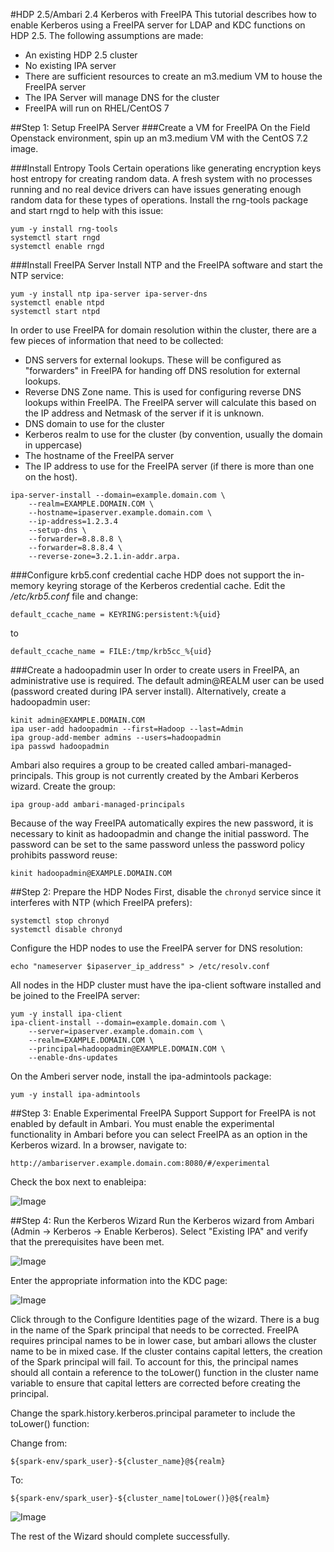 #HDP 2.5/Ambari 2.4 Kerberos with FreeIPA
This tutorial describes how to enable Kerberos using a FreeIPA server for LDAP and KDC functions on HDP 2.5. The following assumptions are made:<br>
- An existing HDP 2.5 cluster
- No existing IPA server
- There are sufficient resources to create an m3.medium VM to house the FreeIPA server
- The IPA Server will manage DNS for the cluster
- FreeIPA will run on RHEL/CentOS 7

##Step 1: Setup FreeIPA Server
###Create a VM for FreeIPA
On the Field Openstack environment, spin up an m3.medium VM with the CentOS 7.2 image. 

###Install Entropy Tools
Certain operations like generating encryption keys host entropy for creating random data. A fresh system with no processes running and no real device drivers can have issues generating enough random data for these types of operations. Install the rng-tools package and start rngd to help with this issue:
```
yum -y install rng-tools
systemctl start rngd
systemctl enable rngd
```

###Install FreeIPA Server
Install NTP and the FreeIPA software and start the NTP service:
```
yum -y install ntp ipa-server ipa-server-dns
systemctl enable ntpd
systemctl start ntpd
```

In order to use FreeIPA for domain resolution within the cluster, there are a few pieces of information that need to be collected:
- DNS servers for external lookups. These will be configured as "forwarders" in FreeIPA for handing off DNS resolution for external lookups.
- Reverse DNS Zone name. This is used for configuring reverse DNS lookups within FreeIPA. The FreeIPA server will calculate this based on the IP address and Netmask of the server if it is unknown.
- DNS domain to use for the cluster
- Kerberos realm to use for the cluster (by convention, usually the domain in uppercase)
- The hostname of the FreeIPA server
- The IP address to use for the FreeIPA server (if there is more than one on the host).

```
ipa-server-install --domain=example.domain.com \
    --realm=EXAMPLE.DOMAIN.COM \
    --hostname=ipaserver.example.domain.com \
    --ip-address=1.2.3.4
    --setup-dns \
    --forwarder=8.8.8.8 \
    --forwarder=8.8.8.4 \
    --reverse-zone=3.2.1.in-addr.arpa.
```

###Configure krb5.conf credential cache
HDP does not support the in-memory keyring storage of the Kerberos credential cache. Edit the <i>/etc/krb5.conf</i> file and change:
```
default_ccache_name = KEYRING:persistent:%{uid}
```
to
```
default_ccache_name = FILE:/tmp/krb5cc_%{uid}
```

###Create a hadoopadmin user
In order to create users in FreeIPA, an administrative use is required. The default admin@REALM user can be used (password created during IPA server install). Alternatively, create a hadoopadmin user:
```
kinit admin@EXAMPLE.DOMAIN.COM
ipa user-add hadoopadmin --first=Hadoop --last=Admin
ipa group-add-member admins --users=hadoopadmin
ipa passwd hadoopadmin
```
Ambari also requires a group to be created called ambari-managed-principals. This group is not currently created by the Ambari Kerberos wizard. Create the group:
```
ipa group-add ambari-managed-principals
```
Because of the way FreeIPA automatically expires the new password, it is necessary to kinit as hadoopadmin and change the initial password. The password can be set to the same password unless the password policy prohibits password reuse:
```
kinit hadoopadmin@EXAMPLE.DOMAIN.COM
```

##Step 2: Prepare the HDP Nodes
First, disable the `chronyd` service since it interferes with NTP (which FreeIPA prefers):
```
systemctl stop chronyd
systemctl disable chronyd
```

Configure the HDP nodes to use the FreeIPA server for DNS resolution:
```
echo "nameserver $ipaserver_ip_address" > /etc/resolv.conf
```

All nodes in the HDP cluster must have the ipa-client software installed and be joined to the FreeIPA server:
```
yum -y install ipa-client
ipa-client-install --domain=example.domain.com \
    --server=ipaserver.example.domain.com \
    --realm=EXAMPLE.DOMAIN.COM \
    --principal=hadoopadmin@EXAMPLE.DOMAIN.COM \
    --enable-dns-updates
```
On the Amberi server node, install the ipa-admintools package:
```
yum -y install ipa-admintools
```

##Step 3: Enable Experimental FreeIPA Support
Support for FreeIPA is not enabled by default in Ambari. You must enable the experimental functionality in Ambari before you can select FreeIPA as an option in the Kerberos wizard. In a browser, navigate to:
```
http://ambariserver.example.domain.com:8080/#/experimental
```
Check the box next to enableipa:

![Image](images/ambari-exp.png?raw=true)

##Step 4: Run the Kerberos Wizard
Run the Kerberos wizard from Ambari (Admin -> Kerberos -> Enable Kerberos). Select "Existing IPA" and verify that the prerequisites have been met.

![Image](images/ambari-kerb-wizard.png?raw=true)

Enter the appropriate information into the KDC page:

![Image](images/ambari-kdc-props.png?raw=true)

Click through to the Configure Identities page of the wizard. There is a bug in the name of the Spark principal that needs to be corrected. FreeIPA requires principal names to be in lower case, but ambari allows the cluster name to be in mixed case. If the cluster contains capital letters, the creation of the Spark principal will fail. To account for this, the principal names should all contain a reference to the toLower() function in the cluster name variable to ensure that capital letters are corrected before creating the principal.

Change the spark.history.kerberos.principal parameter to include the toLower() function: 

Change from:
```
${spark-env/spark_user}-${cluster_name}@${realm}
```
To:
```
${spark-env/spark_user}-${cluster_name|toLower()}@${realm}
```

![Image](images/ambari-princ-config.png?raw=true)

The rest of the Wizard should complete successfully.
